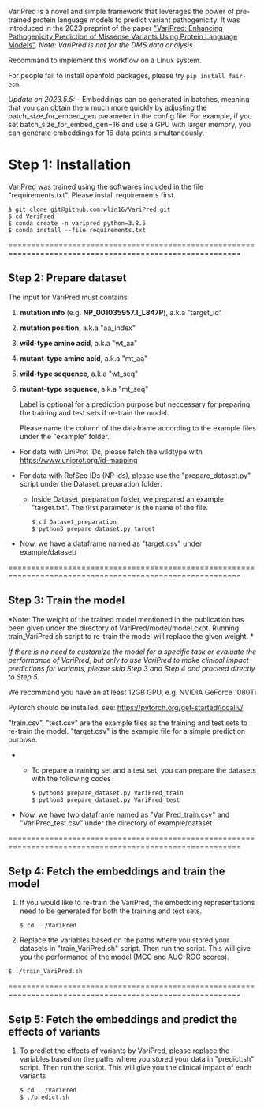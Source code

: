 VariPred is a novel and simple framework that leverages the power of pre-trained protein language models to predict variant pathogenicity. It was introduced in the 2023 preprint of the paper ["VariPred: Enhancing Pathogenicity Prediction of Missense Variants Using Protein Language Models"](https://www.biorxiv.org/content/10.1101/2023.03.16.532942v1). *Note: VariPred is not for the DMS data analysis*


Recommand to implement this workflow on a Linux system.

For people fail to install openfold packages, please try `pip install fair-esm`.

*Update on 2023.5.5:*
    - Embeddings can be generated in batches, meaning that you can obtain them much more quickly by adjusting the batch_size_for_embed_gen parameter in the config file. For example, if you set batch_size_for_embed_gen=16 and use a GPU with larger memory, you can generate embeddings for 16 data points simultaneously.


# Step 1: Installation

VariPred was trained using the softwares included in the file "requirements.txt". Please install requirements first.

```shell
$ git clone git@github.com:wlin16/VariPred.git
$ cd VariPred
$ conda create -n varipred python=3.8.5
$ conda install --file requirements.txt

```
=========================================================================================================

## Step 2: Prepare dataset

The input for VariPred must contains

1.  **mutation info** (e.g. **NP_001035957.1_L847P**), a.k.a "target_id"

2.  **mutation position**, a.k.a "aa_index"

3.  **wild-type amino acid**, a.k.a "wt_aa"

4.  **mutant-type amino acid**, a.k.a "mt_aa"

5.  **wild-type sequence**, a.k.a "wt_seq"

6.  **mutant-type sequence**, a.k.a "mt_seq"

    Label is optional for a prediction purpose but neccessary for preparing the training and test sets if re-train the model.

    Please name the column of the dataframe according to the example files under the "example" folder.

- For data with UniProt IDs, please fetch the wildtype with https://www.uniprot.org/id-mapping

- For data with RefSeq IDs (NP ids), please use the "prepare_dataset.py" script under the Dataset_preparation folder:

  - Inside Dataset_preparation folder, we prepared an example "target.txt". The first parameter is the name of the file.

    ```shell
    $ cd Dataset_preparation
    $ python3 prepare_dataset.py target
    ```

- Now, we have a dataframe named as "target.csv" under example/dataset/

=========================================================================================================



## Step 3: Train the model

*Note: The weight of the trained model mentioned in the publication has been given under the directory of VariPred/model/model.ckpt. Running train_VariPred.sh script to re-train the model will replace the given weight. *  

*If there is no need to customize the model for a specific task or evaluate the performance of VariPred, but only to use VariPred to make clinical impact predictions for variants, please skip Step 3 and Step 4 and proceed directly to Step 5.*  



We recommand you have an at least 12GB GPU, e.g. NVIDIA GeForce 1080Ti

PyTorch should be installed, see: https://pytorch.org/get-started/locally/

"train.csv", "test.csv" are the example files as the training and test sets to re-train the model. "target.csv" is the example file for a simple prediction purpose.

- - To prepare a training set and a test set, you can prepare the datasets with the following codes

    ```shell
    $ python3 prepare_dataset.py VariPred_train
    $ python3 prepare_dataset.py VariPred_test
    ```

- Now, we have two dataframe named as "VariPred_train.csv" and "VariPred_test.csv" under the directory of example/dataset

=========================================================================================================


## Setp 4: Fetch the embeddings and train the model

1. If you would like to re-train the VariPred, the embedding representations need to be generated for both the training and test sets.

   ```shell
   $ cd ../VariPred
   ```

2. Replace the variables based on the paths where you stored your datasets in "train_VariPred.sh" script. Then run the script. This will give you the performance of the model (MCC and AUC-ROC scores). 

```shell
$ ./train_VariPred.sh
```

=========================================================================================================

## Setp 5: Fetch the embeddings and predict the effects of variants

1. To predict the effects of variants by VariPred, please replace the variables based on the paths where you stored your data in "predict.sh" script. Then run the script. This will give you the clinical impact of each variants

   ```shell
   $ cd ../VariPred
   $ ./predict.sh
   ```
